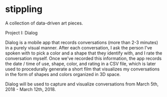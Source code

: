 # stippling
A collection of data-driven art pieces.

Project I: Dialog

Dialog is a mobile app that records conversations (more than 2-3 minutes) in a purely visual manner. After each conversation, I ask the person I've spoken with to pick a color and a shape that they identify with, and I rate the conversation myself. Once we've recorded this information, the app records the date / time of use, shape, color, and rating in a CSV file, which is later used to procedurally generate a short film that visualizes my conversations in the form of shapes and colors organized in 3D space.

Dialog will be used to capture and visualize conversations from March 5th, 2018 - March 12th, 2018. 
